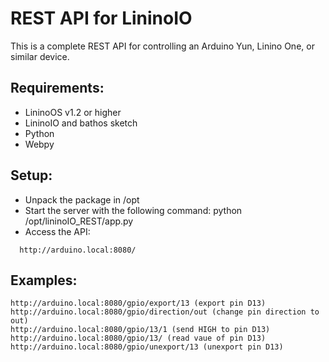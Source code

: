 REST API for LininoIO
====
This is a complete REST API for controlling an Arduino Yun, Linino One, or similar device.

Requirements:
-----
- LininoOS v1.2 or higher
- LininoIO and bathos sketch
- Python
- Webpy

Setup:
--
- Unpack the package in /opt
- Start the server with the following command:
  python /opt/lininoIO_REST/app.py
- Access the API:
```
  http://arduino.local:8080/
```
Examples:
--
```
http://arduino.local:8080/gpio/export/13 (export pin D13)
http://arduino.local:8080/gpio/direction/out (change pin direction to out)
http://arduino.local:8080/gpio/13/1 (send HIGH to pin D13)
http://arduino.local:8080/gpio/13/ (read vaue of pin D13)
http://arduino.local:8080/gpio/unexport/13 (unexport pin D13)
```
